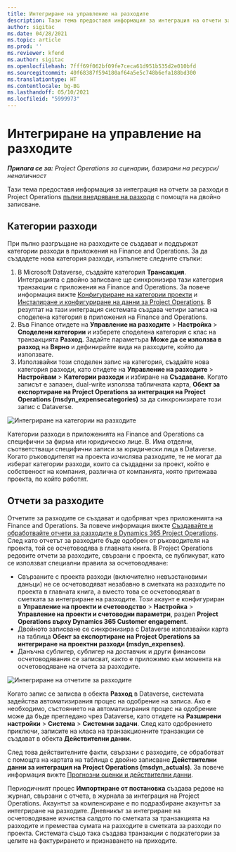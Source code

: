 ```yaml
---
title: Интегриране на управление на разходите
description: Тази тема предоставя информация за интеграция на отчети за разходи в Project Operations с помощта на двойно записване.
author: sigitac
ms.date: 04/28/2021
ms.topic: article
ms.prod: ''
ms.reviewer: kfend
ms.author: sigitac
ms.openlocfilehash: 7fff69f062bf09fe7ceca61d951b535d2e010bfd
ms.sourcegitcommit: 40f68387f594180af64a5e5c748b6efa188bd300
ms.translationtype: HT
ms.contentlocale: bg-BG
ms.lasthandoff: 05/10/2021
ms.locfileid: "5999973"
---
```

# <a name="expense-management-integration"></a>Интегриране на управление на разходите

_**Прилага се за:** Project Operations за сценарии, базирани на ресурси/неналичност_

Тази тема предоставя информация за интеграция на отчети за разходи в Project Operations [пълни внедряване на разходи](../expense/expense-overview.md) с помощта на двойно записване.

## <a name="expense-categories"></a>Категории разходи

При пълно разгръщане на разходите се създават и поддържат категории разходи в приложения на Finance and Operations. За да създадете нова категория разходи, изпълнете следните стъпки:

1. В Microsoft Dataverse, създайте категория **Трансакция**. Интеграцията с двойно записване ще синхронизира тази категория транзакции с приложения на Finance and Operations. За повече информация вижте [Конфигуриране на категории проекти](/dynamics365/project-operations/project-accounting/configure-project-categories) и [Инсталиране и конфигуриране на данни за Project Operations](resource-dual-write-setup-integration.md). В резултат на тази интеграция системата създава четири записа на споделена категория в приложения на Finance and Operations.
2. Във Finance отидете на **Управление на разходите** > **Настройка** > **Споделени категории** и изберете споделена категория с клас на транзакцията **Разход**. Задайте параметъра **Може да се използва в разход** на **Вярно** и дефинирайте вида на разходите, който да използвате.
3. Използвайки този споделен запис на категория, създайте нова категория разходи, като отидете на **Управление на разходите** > **Настройвам** > **Категории разходи** и избиране на **Създаване**. Когато записът е запазен, dual-write използва табличната карта, **Обект за експортиране на Project Operations за интеграция на Project Operations (msdyn\_expensecategories)** за да синхронизирате този запис с Dataverse.

  ![Интегриране на категории на разходите](./media/DW6ExpenseCategories.png)

Категории разходи в приложенията на Finance and Operations са специфични за фирма или юридическо лице. В. Има отделни, съответстващи специфични записи за юридически лица в Dataverse. Когато ръководителят на проекта изчислява разходите, те не могат да изберат категории разходи, които са създадени за проект, който е собственост на компания, различна от компанията, която притежава проекта, по който работят. 

## <a name="expense-reports"></a>Отчети за разходите

Отчетите за разходите се създават и одобряват чрез приложенията на Finance and Operations. За повече информация вижте [Създавайте и обработвайте отчети за разходите в Dynamics 365 Project Operations](/learn/modules/create-process-expense-reports/). След като отчетът за разходите бъде одобрен от ръководителя на проекта, той се осчетоводява в главната книга. В Project Operations редовите отчети за разходите, свързани с проекта, се публикуват, като се използват специални правила за осчетоводяване:

  - Свързаните с проекта разходи (включително невъзстановими данъци) не се осчетоводяват незабавно в сметката на разходите по проекта в главната книга, а вместо това се осчетоводяват в сметката за интегриране на разходите. Този акаунт е конфигуриран в **Управление на проекти и счетоводство** > **Настройка** > **Управление на проекти и счетоводни параметри**, раздел **Project Operations върху Dynamics 365 Customer engagement**.
  - Двойното записване се синхронизира с Dataverse използвайки карта на таблица **Обект за експортиране на Project Operations за интегриране на проектни разходи (msdyn\_expenses)**.
  - Данъчна сублигер, сублигер на доставчик и други финансови осчетоводявания се записват, както е приложимо към момента на осчетоводяване на отчета за разходите.

  ![Интегриране на отчетите за разходите](./media/DW6ExpenseReports.png)

Когато запис се записва в обекта **Разход** в Dataverse, системата задейства автоматизирания процес на одобрение на записа. Ако е необходимо, състоянието на автоматизирания процес на одобрение може да бъде прегледано чрез Dataverse, като отидете на **Разширени настройки** > **Система** > **Системни задачи**. След като одобрението приключи, записите на класа на транзакционните транзакции се създават в обекта **Действителни данни**.

След това действителните факти, свързани с разходите, се обработват с помощта на картата на таблица с двойно записване **Действителни данни за интеграция на Project Operations (msdyn\_actuals)**. За повече информация вижте [Прогнозни оценки и действителни данни](resource-dual-write-estimates-actuals.md).

Периодичният процес **Импортиране от постановка** създава редове на журнал, свързани с отчета, в журнала за интеграция на Project Operations. Акаунтът за компенсиране е по подразбиране акаунтът за интегриране на разходите. Дневникът за интегриране на осчетоводяване изчиства салдото по сметката за транзакцията на разходите и премества сумата на разходите в сметката за разходи по проекта. Системата също така създава транзакции с подкатегории за целите на фактурирането и признаването на приходите.
